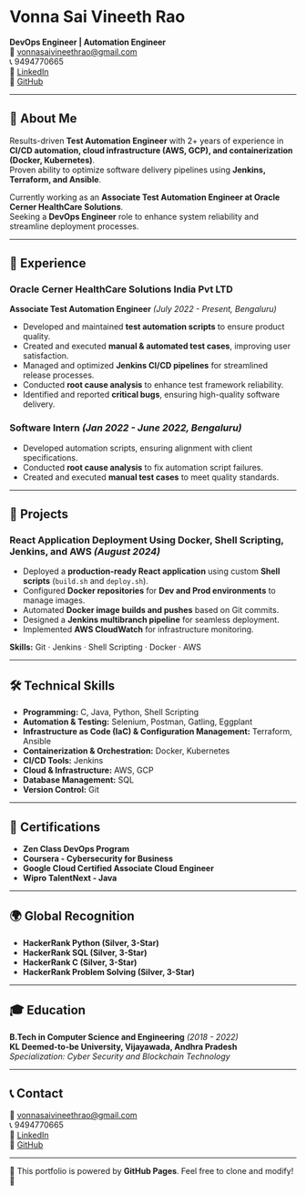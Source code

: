 # Vonna Sai Vineeth Rao  
**DevOps Engineer | Automation Engineer**  
📧 [vonnasaivineethrao@gmail.com](mailto:vonnasaivineethrao@gmail.com)  
📞 9494770665  
🔗 [LinkedIn](https://www.linkedin.com/in/vonna-sai-vineeth-rao)  
🔗 [GitHub](https://github.com/vineeth2113)  

---

## 👋 About Me  
Results-driven **Test Automation Engineer** with 2+ years of experience in **CI/CD automation, cloud infrastructure (AWS, GCP), and containerization (Docker, Kubernetes)**.  
Proven ability to optimize software delivery pipelines using **Jenkins, Terraform, and Ansible**.  

Currently working as an **Associate Test Automation Engineer at Oracle Cerner HealthCare Solutions**.  
Seeking a **DevOps Engineer** role to enhance system reliability and streamline deployment processes.

---

## 💼 Experience  

### **Oracle Cerner HealthCare Solutions India Pvt LTD**  
**Associate Test Automation Engineer** _(July 2022 - Present, Bengaluru)_  
- Developed and maintained **test automation scripts** to ensure product quality.  
- Created and executed **manual & automated test cases**, improving user satisfaction.  
- Managed and optimized **Jenkins CI/CD pipelines** for streamlined release processes.  
- Conducted **root cause analysis** to enhance test framework reliability.  
- Identified and reported **critical bugs**, ensuring high-quality software delivery.  

### **Software Intern** _(Jan 2022 - June 2022, Bengaluru)_  
- Developed automation scripts, ensuring alignment with client specifications.  
- Conducted **root cause analysis** to fix automation script failures.  
- Created and executed **manual test cases** to meet quality standards.  

---

## 🚀 Projects  

### **React Application Deployment Using Docker, Shell Scripting, Jenkins, and AWS** _(August 2024)_  
- Deployed a **production-ready React application** using custom **Shell scripts** (`build.sh` and `deploy.sh`).  
- Configured **Docker repositories** for **Dev and Prod environments** to manage images.  
- Automated **Docker image builds and pushes** based on Git commits.  
- Designed a **Jenkins multibranch pipeline** for seamless deployment.  
- Implemented **AWS CloudWatch** for infrastructure monitoring.  

**Skills:** Git · Jenkins · Shell Scripting · Docker · AWS  

---

## 🛠 Technical Skills  

- **Programming:** C, Java, Python, Shell Scripting  
- **Automation & Testing:** Selenium, Postman, Gatling, Eggplant  
- **Infrastructure as Code (IaC) & Configuration Management:** Terraform, Ansible  
- **Containerization & Orchestration:** Docker, Kubernetes  
- **CI/CD Tools:** Jenkins  
- **Cloud & Infrastructure:** AWS, GCP  
- **Database Management:** SQL  
- **Version Control:** Git  

---

## 📜 Certifications  

- **Zen Class DevOps Program**  
- **Coursera - Cybersecurity for Business**  
- **Google Cloud Certified Associate Cloud Engineer**  
- **Wipro TalentNext - Java**  

---

## 🌍 Global Recognition  

- **HackerRank Python (Silver, 3-Star)**  
- **HackerRank SQL (Silver, 3-Star)**  
- **HackerRank C (Silver, 3-Star)**  
- **HackerRank Problem Solving (Silver, 3-Star)**  

---

## 🎓 Education  

**B.Tech in Computer Science and Engineering** _(2018 - 2022)_  
**KL Deemed-to-be University, Vijayawada, Andhra Pradesh**  
_Specialization: Cyber Security and Blockchain Technology_  

---

## 📞 Contact  

📧 [vonnasaivineethrao@gmail.com](mailto:vonnasaivineethrao@gmail.com)  
📞 9494770665  
🔗 [LinkedIn](https://www.linkedin.com/in/vonna-sai-vineeth-rao)  
🔗 [GitHub](https://github.com/vineeth2113)  

---

🔹 This portfolio is powered by **GitHub Pages**. Feel free to clone and modify! 🚀  
